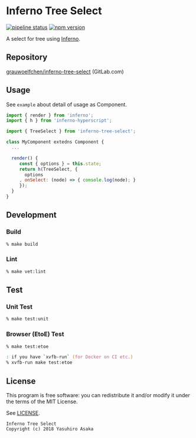 # Inferno Tree Select

[![pipeline status][status]][commit] [![npm version][version]][npm]

[status]: https://gitlab.com/grauwoelfchen/inferno-tree-select/badges/master/pipeline.svg
[commit]: https://gitlab.com/grauwoelfchen/inferno-tree-select/commits/master
[version]: https://img.shields.io/npm/v/inferno-tree-select.svg
[npm]: https://www.npmjs.com/package/inferno-tree-select

A select for tree using [Inferno](https://www.infernojs.org/).


## Repository

[grauwoelfchen/inferno-tree-select](
https://gitlab.com/grauwoelfchen/inferno-tree-select) (GitLab.com)


## Usage

See `example` about detail of usage as Component.

```javascript
import { render } from 'inferno';
import { h } from 'inferno-hyperscript';

import { TreeSelect } from 'inferno-tree-select';

class MyComponent extedns Component {
  ...

  render() {
     const { options } = this.state;
     return h(TreeSelect, {
       options
     , onSelect: (node) => { console.log(node); }
     });
  }
}
```

## Development

### Build

```zsh
% make build
```

### Lint

```zsh
% make vet:lint
```


## Test

### Unit Test

```zsh
% make test:unit
```

### Browser (EtoE) Test

```zsh
% make test:etoe

: if you have `xvfb-run` (for Docker on CI etc.)
% xvfb-run make test:etoe
```


## License

This program is free software: you can redistribute it and/or modify it
under the terms of the MIT License.

See [LICENSE](LICENSE).

```
Inferno Tree Select
Copyright (c) 2018 Yasuhiro Asaka
```
